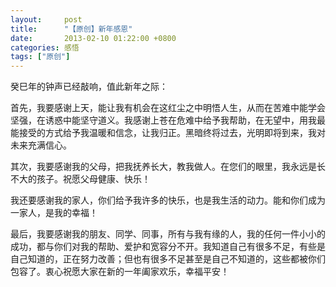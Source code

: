 ```yaml
---
layout:     post
title:      "【原创】新年感恩" 
date:       2013-02-10 01:22:00 +0800
categories: 感悟
tags: ["原创"]
---
```

   癸巳年的钟声已经敲响，值此新年之际：

   首先，我要感谢上天，能让我有机会在这红尘之中明悟人生，从而在苦难中能学会坚强，在诱惑中能坚守道义。我感谢上苍在危难中给予我帮助，在无望中，用我最能接受的方式给予我温暖和信念，让我归正。黑暗终将过去，光明即将到来，我对未来充满信心。

   其次，我要感谢我的父母，把我抚养长大，教我做人。在您们的眼里，我永远是长不大的孩子。祝愿父母健康、快乐！

   我还要感谢我的家人，你们给予我许多的快乐，也是我生活的动力。能和你们成为一家人，是我的幸福！

   最后，我要感谢我的朋友、同学、同事，所有与我有缘的人，我的任何一件小小的成功，都与你们对我的帮助、爱护和宽容分不开。我知道自己有很多不足，有些是自己知道的，正在努力改善；但也有很多不足甚至是自己不知道的，这些都被你们包容了。衷心祝愿大家在新的一年阖家欢乐，幸福平安！
